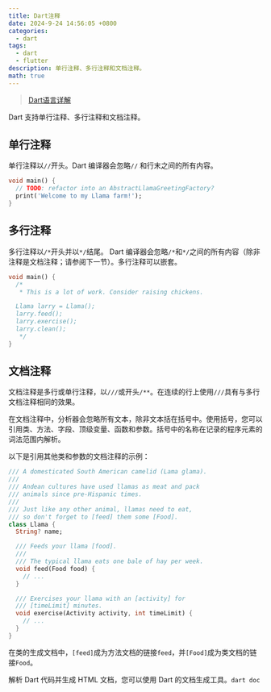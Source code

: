 ```yaml
---
title: Dart注释
date: 2024-9-24 14:56:05 +0800
categories:
  - dart
tags:
  - dart
  - flutter
description: 单行注释、多行注释和文档注释。
math: true
---
```

> [Dart语言详解](https://rd-wang.github.io/posts/Dart基础概念和内部原理/)

Dart 支持单行注释、多行注释和文档注释。

## 单行注释
单行注释以`//`开头。Dart 编译器会忽略`//` 和行末之间的所有内容。

```dart
void main() {
  // TODO: refactor into an AbstractLlamaGreetingFactory?
  print('Welcome to my Llama farm!');
}
```

## 多行注释

多行注释以`/*`开头并以`*/`结尾。 Dart 编译器会忽略`/*`和`*/`之间的所有内容（除非注释是文档注释；请参阅下一节）。多行注释可以嵌套。

```dart
void main() {
  /*
   * This is a lot of work. Consider raising chickens.

  Llama larry = Llama();
  larry.feed();
  larry.exercise();
  larry.clean();
   */
}
```
## 文档注释

文档注释是多行或单行注释，以`///`或开头`/**`。在连续的行上使用`///`具有与多行文档注释相同的效果。

在文档注释中，分析器会忽略所有文本，除非文本括在括号中。使用括号，您可以引用类、方法、字段、顶级变量、函数和参数。括号中的名称在记录的程序元素的词法范围内解析。

以下是引用其他类和参数的文档注释的示例：
```dart
/// A domesticated South American camelid (Lama glama).
///
/// Andean cultures have used llamas as meat and pack
/// animals since pre-Hispanic times.
///
/// Just like any other animal, llamas need to eat,
/// so don't forget to [feed] them some [Food].
class Llama {
  String? name;

  /// Feeds your llama [food].
  ///
  /// The typical llama eats one bale of hay per week.
  void feed(Food food) {
    // ...
  }

  /// Exercises your llama with an [activity] for
  /// [timeLimit] minutes.
  void exercise(Activity activity, int timeLimit) {
    // ...
  }
}
```

在类的生成文档中，`[feed]`成为方法文档的链接`feed`，并`[Food]`成为类文档的链接`Food`。

解析 Dart 代码并生成 HTML 文档，您可以使用 Dart 的文档生成工具。`dart doc`
